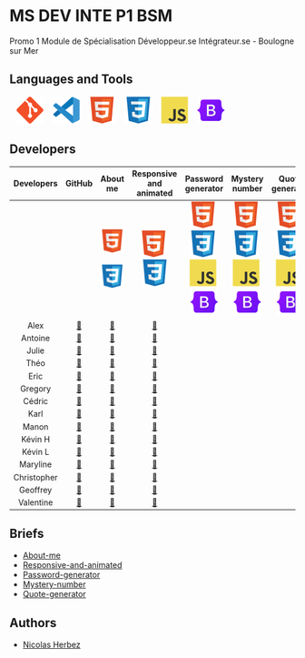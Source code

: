 # MS DEV INTE P1 BSM

Promo 1 Module de Spécialisation Développeur.se Intégrateur.se - Boulogne sur Mer

## Languages and Tools

&nbsp;&nbsp;
![img_git](./profile/img/git.svg)
&nbsp;&nbsp;
![img_vscode](./profile/img/vscode.svg)
&nbsp;&nbsp;
![img_html](./profile/img/html.svg)
&nbsp;&nbsp;
![img_css](./profile/img/css.svg)
&nbsp;&nbsp;
![img_javascript](./profile/img/javascript.svg)
&nbsp;&nbsp;
![img_bootstrap](./profile/img/bootstrap.svg)
<!-- &nbsp;&nbsp;
![img_php](./profile/img/php.svg) -->
<!-- &nbsp;&nbsp;
![img_docker](./profile/img/docker.svg) -->
<!-- &nbsp;&nbsp;
![img_mysql](./profile/img/mysql.svg) -->
<!-- &nbsp;&nbsp;
![img_wordpress](./profile/img/wordpress.svg) -->

## Developers

| Developers | GitHub | About me | Responsive and animated | Password generator | Mystery number | Quote generator |
| :----: | :----: | :----: | :----: | :----: | :----: | :----: |
|  |  | ![img_html](./profile/img/html.svg)&nbsp;![img_css](./profile/img/css.svg) | ![img_html](./profile/img/html.svg)&nbsp;![img_css](./profile/img/css.svg) | ![img_html](./profile/img/html.svg)&nbsp;![img_css](./profile/img/css.svg)&nbsp;![img_javascript](./profile/img/javascript.svg)&nbsp;![img_bootstrap](./profile/img/bootstrap.svg) | ![img_html](./profile/img/html.svg)&nbsp;![img_css](./profile/img/css.svg)&nbsp;![img_javascript](./profile/img/javascript.svg)&nbsp;![img_bootstrap](./profile/img/bootstrap.svg) | ![img_html](./profile/img/html.svg)&nbsp;![img_css](./profile/img/css.svg)&nbsp;![img_javascript](./profile/img/javascript.svg)&nbsp;![img_bootstrap](./profile/img/bootstrap.svg) |
| Alex | <a href="https://github.com/JunkBezoul">🔗</a> | <a href="https://github.com/ms-dev-inte-p1-bsm/about-me-ba">🔗</a> | <a href="https://github.com/ms-dev-inte-p1-bsm/responsive-and-animated-ba">🔗</a> |  |  |  |
| Antoine | <a href="https://github.com/6Yoru6">🔗</a> | <a href="https://github.com/ms-dev-inte-p1-bsm/about-me-ca">🔗</a> | <a href="https://github.com/ms-dev-inte-p1-bsm/responsive-and-animated-ca">🔗</a> |  |  |  |
| Julie | <a href="https://github.com/Julie-Charles16">🔗</a> | <a href="https://github.com/ms-dev-inte-p1-bsm/about-me-cj">🔗</a> | <a href="https://github.com/ms-dev-inte-p1-bsm/responsive-and-animated-cj">🔗</a> |  |  |  |
| Théo | <a href="https://github.com/Theo02-12">🔗</a> | <a href="https://github.com/ms-dev-inte-p1-bsm/about-me-ct">🔗</a> | <a href="https://github.com/ms-dev-inte-p1-bsm/responsive-and-animated-ct">🔗</a> |  |  |  |
| Eric | <a href="https://github.com/Ericdsr">🔗</a> | <a href="https://github.com/ms-dev-inte-p1-bsm/about-me-de">🔗</a> | <a href="https://github.com/ms-dev-inte-p1-bsm/responsive-and-animated-de">🔗</a> |  |  |  |
| Gregory | <a href="https://github.com/Gregory-Druelle">🔗</a> | <a href="https://github.com/ms-dev-inte-p1-bsm/about-me-dg">🔗</a> | <a href="https://github.com/ms-dev-inte-p1-bsm/responsive-and-animated-dg">🔗</a> |  |  |  |
| Cédric | <a href="https://github.com/DASyhef">🔗</a> | <a href="https://github.com/ms-dev-inte-p1-bsm/about-me-fc">🔗</a> | <a href="https://github.com/ms-dev-inte-p1-bsm/responsive-and-animated-fc">🔗</a> |  |  |  |
| Karl | <a href="https://github.com/Karl-Gavois">🔗</a> | <a href="https://github.com/ms-dev-inte-p1-bsm/about-me-gk">🔗</a> | <a href="https://github.com/ms-dev-inte-p1-bsm/responsive-and-animated-gk">🔗</a> |  |  |  |
| Manon | <a href="https://github.com/Manon2111">🔗</a> | <a href="https://github.com/ms-dev-inte-p1-bsm/about-me-gm">🔗</a> | <a href="https://github.com/ms-dev-inte-p1-bsm/responsive-and-animated-gm">🔗</a> |  |  |  |
| Kévin H | <a href="https://github.com/KevHelle">🔗</a> | <a href="https://github.com/ms-dev-inte-p1-bsm/about-me-hk">🔗</a> | <a href="https://github.com/ms-dev-inte-p1-bsm/responsive-and-animated-hk">🔗</a> |  |  |  |
| Kévin L | <a href="https://github.com/kevin-ledez">🔗</a> | <a href="https://github.com/ms-dev-inte-p1-bsm/about-me-lk">🔗</a> | <a href="https://github.com/ms-dev-inte-p1-bsm/responsive-and-animated-lk">🔗</a> |  |  |  |
| Maryline | <a href="https://github.com/Marylinelesaffre">🔗</a> | <a href="https://github.com/ms-dev-inte-p1-bsm/about-me-lm">🔗</a> | <a href="https://github.com/ms-dev-inte-p1-bsm/responsive-and-animated-lm">🔗</a> |  |  |  |
| Christopher | <a href="https://github.com/ChristopherNl">🔗</a> | <a href="https://github.com/ms-dev-inte-p1-bsm/about-me-nc">🔗</a> | <a href="https://github.com/ms-dev-inte-p1-bsm/responsive-and-animated-nc">🔗</a> |  |  |  |
| Geoffrey | <a href="https://github.com/Geoffrey184">🔗</a> | <a href="https://github.com/ms-dev-inte-p1-bsm/about-me-ng">🔗</a> | <a href="https://github.com/ms-dev-inte-p1-bsm/responsive-and-animated-ng">🔗</a> |  |  |  |
| Valentine | <a href="https://github.com/lalalex62">🔗</a> | <a href="https://github.com/ms-dev-inte-p1-bsm/about-me-qv">🔗</a> | <a href="https://github.com/ms-dev-inte-p1-bsm/responsive-and-animated-qv">🔗</a> |  |  |  |

## Briefs

- [About-me](https://github.com/ms-dev-inte-p1-bsm/about-me)
- [Responsive-and-animated](https://github.com/ms-dev-inte-p1-bsm/responsive-and-animated)
- [Password-generator](https://github.com/ms-dev-inte-p1-bsm/password-generator)
- [Mystery-number](https://github.com/ms-dev-inte-p1-bsm/mystery-number)
- [Quote-generator](https://github.com/ms-dev-inte-p1-bsm/quote-generator)

## Authors

* [Nicolas Herbez](https://github.com/nicolas-herbez)
